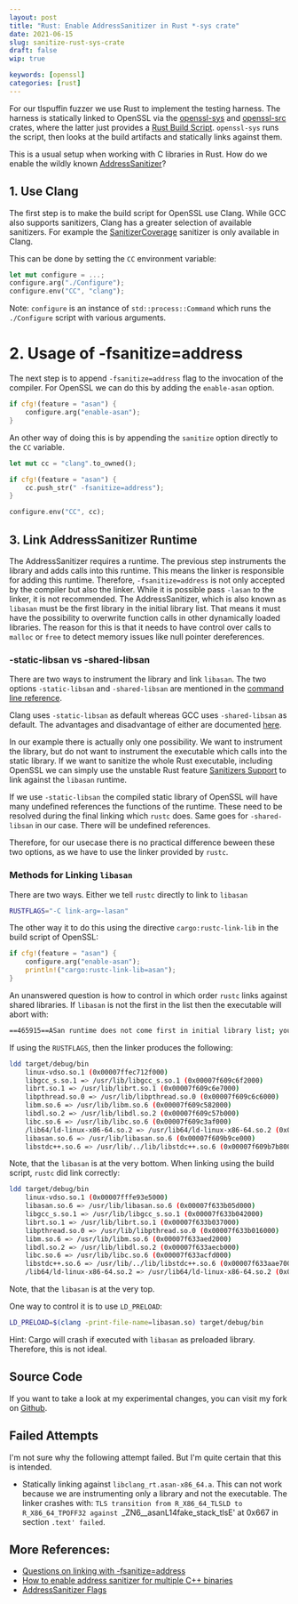 ```yaml
---
layout: post
title: "Rust: Enable AddressSanitizer in Rust *-sys crate"
date: 2021-06-15
slug: sanitize-rust-sys-crate
draft: false
wip: true

keywords: [openssl]
categories: [rust]
---
```


For our tlspuffin fuzzer we use Rust to implement the testing harness. The harness is statically linked to OpenSSL via the [openssl-sys](https://github.com/sfackler/rust-openssl/) and 
[openssl-src](https://github.com/alexcrichton/openssl-src-rs) crates, where the latter just provides a [Rust Build Script](https://doc.rust-lang.org/cargo/reference/build-scripts.html). `openssl-sys` runs the script, then looks at the build artifacts and statically links against them.

This is a usual setup when working with C libraries in Rust. How do we enable the wildly known [AddressSanitizer](https://clang.llvm.org/docs/AddressSanitizer.html)? 

## 1. Use Clang

The first step is to make the build script for OpenSSL use Clang. While GCC also supports sanitizers, Clang has a greater selection of available sanitizers. For example the [SanitizerCoverage](https://clang.llvm.org/docs/SanitizerCoverage.html) sanitizer is only available in Clang.

This can be done by setting the `CC` environment variable:

```rust
let mut configure = ...;
configure.arg("./Configure");
configure.env("CC", "clang");
```

Note: `configure` is an instance of `std::process::Command` which runs the `./Configure` script with various arguments.


# 2. Usage of -fsanitize=address

The next step is to append `-fsanitize=address` flag to the invocation of the compiler. For OpenSSL we can do this by adding the `enable-asan` option. 

```rust
if cfg!(feature = "asan") {
    configure.arg("enable-asan");
}
```

An other way of doing this is by appending the `sanitize` option directly to the `CC` variable.


```rust
let mut cc = "clang".to_owned();

if cfg!(feature = "asan") {
    cc.push_str(" -fsanitize=address");
}

configure.env("CC", cc);
```


## 3. Link AddressSanitizer Runtime

The AddressSanitizer requires a runtime. 
The previous step instruments the library and adds calls into this runtime. This means the linker is responsible for adding this runtime. Therefore, `-fsanitize=address` is not only accepted by the compiler but also the linker. While it is possible pass `-lasan` to the linker, it is not recommended. The AddressSanitizer, which is also known as `libasan` must be the first library in the initial library list. That means it must have the possibility to overwrite function calls in other dynamically loaded libraries. The reason for this is that it needs to have control over calls to `malloc` or `free` to detect memory issues like null pointer dereferences.

### -static-libsan vs -shared-libsan

There are two ways to instrument the library and link `libasan`. The two options `-static-libsan` and `-shared-libsan` are mentioned in the [command line reference](https://clang.llvm.org/docs/ClangCommandLineReference.html).

Clang uses `-static-libsan` as default whereas GCC uses `-shared-libsan` as default. The advantages and disadvantage of either are documented [here](https://github.com/google/sanitizers/wiki/AddressSanitizerAsDso).

In our example there is actually only one possibility. We want to instrument the library, but do not want to instrument the executable which calls into the static library. If we want to sanitize the whole Rust executable, including OpenSSL we can simply use the unstable Rust feature [Sanitizers Support](https://rustc-dev-guide.rust-lang.org/sanitizers.html) to link against the `libasan` runtime.

If we use `-static-libsan` the compiled static library of OpenSSL will have many undefined references the functions of the runtime. These need to be resolved during the final linking which `rustc` does. Same goes for `-shared-libsan` in our case. There will be undefined references.

Therefore, for our usecase there is no practical difference beween these two options, as we have to use the linker provided by `rustc`.

### Methods for Linking `libasan`

There are two ways. Either we tell `rustc` directly to link to `libasan` 

```bash
RUSTFLAGS="-C link-arg=-lasan"
```

The other way it to do this using the directive `cargo:rustc-link-lib` in the build script of OpenSSL:

```rust
if cfg!(feature = "asan") {
    configure.arg("enable-asan");
    println!("cargo:rustc-link-lib=asan");
}
```

An unanswered question is how to control in which order `rustc` links against shared libraries. If `libasan` is not the first in the list then the executable will abort with:

```bash
==465915==ASan runtime does not come first in initial library list; you should either link runtime to your application or manually preload it with LD_PRELOAD.
```


If using the `RUSTFLAGS`, then the linker produces the following:

```bash
ldd target/debug/bin
    linux-vdso.so.1 (0x00007ffec712f000)
    libgcc_s.so.1 => /usr/lib/libgcc_s.so.1 (0x00007f609c6f2000)
    librt.so.1 => /usr/lib/librt.so.1 (0x00007f609c6e7000)
    libpthread.so.0 => /usr/lib/libpthread.so.0 (0x00007f609c6c6000)
    libm.so.6 => /usr/lib/libm.so.6 (0x00007f609c582000)
    libdl.so.2 => /usr/lib/libdl.so.2 (0x00007f609c57b000)
    libc.so.6 => /usr/lib/libc.so.6 (0x00007f609c3af000)
    /lib64/ld-linux-x86-64.so.2 => /usr/lib64/ld-linux-x86-64.so.2 (0x00007f609f992000)
    libasan.so.6 => /usr/lib/libasan.so.6 (0x00007f609b9ce000)
    libstdc++.so.6 => /usr/lib/../lib/libstdc++.so.6 (0x00007f609b7b8000)
```
Note, that the `libasan` is at the very bottom. When linking using the build script, `rustc` did link correctly:

```bash
ldd target/debug/bin
    linux-vdso.so.1 (0x00007fffe93e5000)
    libasan.so.6 => /usr/lib/libasan.so.6 (0x00007f633b05d000)
    libgcc_s.so.1 => /usr/lib/libgcc_s.so.1 (0x00007f633b042000)
    librt.so.1 => /usr/lib/librt.so.1 (0x00007f633b037000)
    libpthread.so.0 => /usr/lib/libpthread.so.0 (0x00007f633b016000)
    libm.so.6 => /usr/lib/libm.so.6 (0x00007f633aed2000)
    libdl.so.2 => /usr/lib/libdl.so.2 (0x00007f633aecb000)
    libc.so.6 => /usr/lib/libc.so.6 (0x00007f633acfd000)
    libstdc++.so.6 => /usr/lib/../lib/libstdc++.so.6 (0x00007f633aae7000)
    /lib64/ld-linux-x86-64.so.2 => /usr/lib64/ld-linux-x86-64.so.2 (0x00007f633e484000)
```
Note, that the `libasan` is at the very top.

One way to control it is to use `LD_PRELOAD`:

```bash
LD_PRELOAD=$(clang -print-file-name=libasan.so) target/debug/bin
```
Hint: Cargo will crash if executed with `libasan` as preloaded library. Therefore, this is not ideal.

## Source Code

If you want to take a look at my experimental changes, you can visit my fork on [Github](https://github.com/maxammann/openssl-src-rs/blob/fuzz/src/lib.rs#L432).

## Failed Attempts

I'm not sure why the following attempt failed. But I'm quite certain that this is intended.

* Statically linking against `libclang_rt.asan-x86_64.a`. This can not work because we are instrumenting only a library and not the executable. The linker crashes with: `TLS transition from R_X86_64_TLSLD to R_X86_64_TPOFF32 against `_ZN6__asanL14fake_stack_tlsE' at 0x667 in section `.text' failed`.

## More References:

* [Questions on linking with -fsanitize=address](https://github.com/google/sanitizers/issues/1086)
* [How to enable address sanitizer for multiple C++ binaries](https://stackoverflow.com/questions/47021422/how-to-enable-address-sanitizer-for-multiple-c-binaries)
* [AddressSanitizer Flags](https://github.com/google/sanitizers/wiki/AddressSanitizerFlags)
